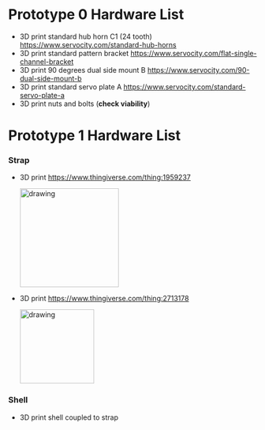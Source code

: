 # Prototype 0 Hardware List

- 3D print standard hub horn C1 (24 tooth) https://www.servocity.com/standard-hub-horns 
- 3D print standard pattern bracket https://www.servocity.com/flat-single-channel-bracket
- 3D print 90 degrees dual side mount B https://www.servocity.com/90-dual-side-mount-b
- 3D print standard servo plate A https://www.servocity.com/standard-servo-plate-a
- 3D print nuts and bolts (**check viability**)

# Prototype 1 Hardware List

### Strap
- 3D print https://www.thingiverse.com/thing:1959237

    <img src="https://user-images.githubusercontent.com/23637113/45493253-b8bf3d00-b744-11e8-9404-f23d83ffb2f4.png" alt="drawing" width="200"/>

- 3D print https://www.thingiverse.com/thing:2713178

    <img src="https://user-images.githubusercontent.com/23637113/45689399-3fe82880-bb2a-11e8-8631-b309fed363db.png" alt="drawing" width="150"/>

### Shell
- 3D print shell coupled to strap
